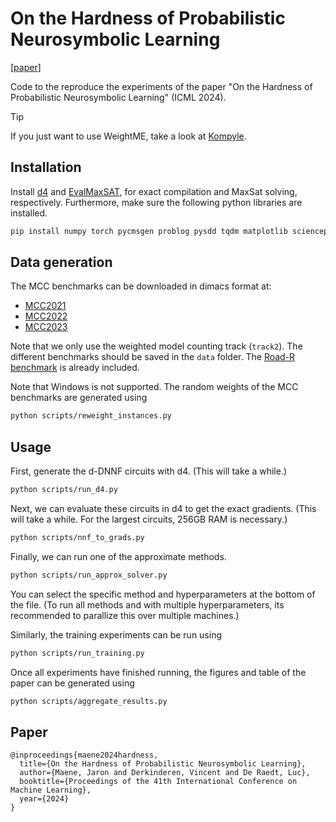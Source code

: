 # On the Hardness of Probabilistic Neurosymbolic Learning

[[paper](https://arxiv.org/pdf/2406.04472)]

Code to the reproduce the experiments of the paper "On the Hardness of Probabilistic Neurosymbolic Learning" (ICML 2024).

> [!TIP]
> If you just want to use WeightME, take a look at [Kompyle](https://github.com/jjcmoon/kompyle).

## Installation

Install [d4](https://github.com/crillab/d4) and [EvalMaxSAT](https://github.com/FlorentAvellaneda/EvalMaxSAT), for exact compilation and MaxSat solving, respectively.
Furthermore, make sure the following python libraries are installed.
```bash
pip install numpy torch pycmsgen problog pysdd tqdm matplotlib scienceplots
```

## Data generation

The MCC benchmarks can be downloaded in dimacs format at:
- [MCC2021](https://zenodo.org/records/10012857)
- [MCC2022](https://zenodo.org/records/10012860)
- [MCC2023](https://zenodo.org/records/10012864)

Note that we only use the weighted model counting track (`track2`). The different benchmarks should be saved in the `data` folder.
The [Road-R benchmark](https://github.com/EGiunchiglia/ROAD-R/tree/main/requirements) is already included.

Note that Windows is not supported. The random weights of the MCC benchmarks are generated using
```bash
python scripts/reweight_instances.py
```


## Usage

First, generate the d-DNNF circuits with d4. (This will take a while.)
```bash
python scripts/run_d4.py
```
Next, we can evaluate these circuits in d4 to get the exact gradients. (This will take a while. For the largest circuits, 256GB RAM is necessary.)
```bash
python scripts/nnf_to_grads.py
```

Finally, we can run one of the approximate methods.
```bash
python scripts/run_approx_solver.py
```

You can select the specific method and hyperparameters at the bottom of the file.
(To run all methods and with multiple hyperparameters, its recommended to parallize this over multiple machines.)

Similarly, the training experiments can be run using
```bash
python scripts/run_training.py
```

Once all experiments have finished running, the figures and table of the paper can be generated using
```bash
python scripts/aggregate_results.py
```

## Paper

```
@inproceedings{maene2024hardness,
  title={On the Hardness of Probabilistic Neurosymbolic Learning},
  author={Maene, Jaron and Derkinderen, Vincent and De Raedt, Luc},
  booktitle={Proceedings of the 41th International Conference on Machine Learning},
  year={2024}
}
```

